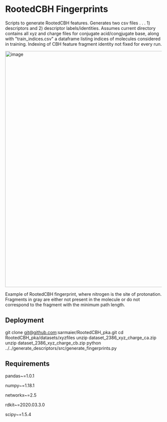 # RootedCBH Fingerprints

Scripts to generate RootedCBH features. Generates two csv files . . . 1) descriptors and 2) descriptor labels/identities. Assumes current directory contains all xyz and charge files for conjugate acid/congjugate base, along with "train_indices.csv" a dataframe listing indices of molecules considered in training. Indexing of CBH feature fragment identity not fixed for every run.


<img width="760" alt="image" src="https://github.com/sarmaier/RootedCBH_pka/assets/152440946/12b2d763-89f4-49a7-b009-7c56addb0697"> 

Example of RootedCBH fingerprint, where nitrogen is the site of protonation. Fragments in gray are either not present in the molecule or do not correspond to the fragment with the minimum path length.

## Deployment
git clone git@github.com:sarmaier/RootedCBH_pka.git
cd RootedCBH_pka/datasets/xyzfiles
unzip dataset_2386_xyz_charge_ca.zip
unzip dataset_2386_xyz_charge_cb.zip
python ../../generate_descriptors/src/generate_fingerprints.py

## Requirements
pandas~=1.0.1

numpy~=1.18.1

networkx~=2.5

rdkit~=2020.03.3.0

scipy~=1.5.4


